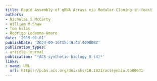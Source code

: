 ```yaml
---
title: Rapid Assembly of gRNA Arrays via Modular Cloning in Yeast
authors:
- Nicholas S McCarty
- William M Shaw
- Tom Ellis
- Rodrigo Ledesma-Amaro
date: '2019-01-01'
publishDate: '2024-09-16T15:49:43.409808Z'
publication_types:
- article-journal
publication: '*ACS synthetic biology 8 (4)*'
links:
- name: URL
  url: https://pubs.acs.org/doi/abs/10.1021/acssynbio.9b00041
---
```

